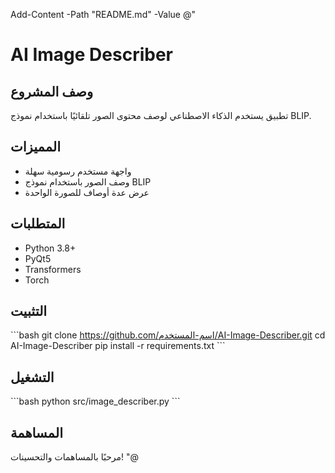 Add-Content -Path "README.md" -Value @"
# AI Image Describer

## وصف المشروع
تطبيق يستخدم الذكاء الاصطناعي لوصف محتوى الصور تلقائيًا باستخدام نموذج BLIP.

## المميزات
- واجهة مستخدم رسومية سهلة
- وصف الصور باستخدام نموذج BLIP
- عرض عدة أوصاف للصورة الواحدة

## المتطلبات
- Python 3.8+
- PyQt5
- Transformers
- Torch

## التثبيت
\`\`\`bash
git clone https://github.com/اسم-المستخدم/AI-Image-Describer.git
cd AI-Image-Describer
pip install -r requirements.txt
\`\`\`

## التشغيل
\`\`\`bash
python src/image_describer.py
\`\`\`

## المساهمة
مرحبًا بالمساهمات والتحسينات!
"@